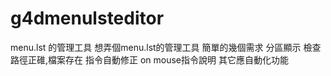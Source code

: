 # g4dmenulsteditor
menu.lst 的管理工具
想弄個menu.lst的管理工具
簡單的幾個需求
  分區顯示
  檢查路徑正碓,檔案存在
  指令自動修正
  on mouse指令說明
  其它應自動化功能
